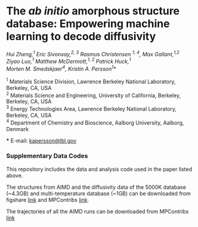 
# The _ab initio_ amorphous **structure** database: Empowering machine learning to decode diffusivity

**Hui Zheng,<sup>1</sup> Eric Sivonxay,<sup>2, 3</sup> Rasmus Christensen <sup>1, 4</sup>, Max Gallant,<sup>1,2</sup>  
Ziyao Luo,<sup>1</sup> Matthew McDermott,<sup>1, 2</sup> Patrick Huck,<sup>1</sup>  
Morten M. Smedskjaer<sup>4</sup>, Kristin A. Persson<sup>1*</sup>**

<sup>1</sup> Materials Science Division, Lawrence Berkeley National Laboratory, Berkeley, CA, USA  
<sup>2</sup> Materials Science and Engineering, University of California, Berkeley, Berkeley, CA, USA  
<sup>3</sup> Energy Technologies Area, Lawrence Berkeley National Laboratory, Berkeley, CA, USA  
<sup>4</sup> Department of Chemistry and Bioscience, Aalborg University, Aalborg, Denmark  

**\*** E-mail: [kapersson@lbl.gov](mailto:kapersson@lbl.gov)


### Supplementary Data Codes
This repository includes the data and analysis code used in the paper listed above. 

The structures from AIMD and the diffusivity data of the 5000K database (~4.3GB) and multi-temperature database (~1GB) can be downloaded from figshare
[link](https://figshare.com/s/30601968f9244d8dffaa) and MPContribs [link](https://contribs.materialsproject.org/projects/amorphous_diffusivity).

The trajectories of all the AIMD runs can be downloaded from MPContribs [link](https://materialsproject-contribs.s3.amazonaws.com/index.html#amorphous_diffusivity/)
